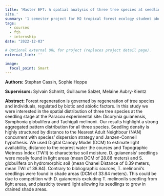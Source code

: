 ```yaml
---
title: 'Master EFT: A spatial analysis of three tree species at seedling stage, Dicorynia guianensis, Tachigali melinonii and Symphonia globulifera on parcel 16 of Paracou experimental
site.'
summary: '1 semester project for M2 tropical forest ecology student about the regeneration conditions of Dicorynia guianensis, Tachigali melinonii and Symphonia globulifera.'
tags: 
  - courses
  - fth
  - internship
date: "2022-12-03"

# Optional external URL for project (replaces project detail page).
external_link: ''

image:
  focal_point: Smart
---
```


**Authors:** Stephan Cassin, Sophie Hoppe

**Supervisors:** Sylvain Schmitt, Guillaume Salzet, Melaine Aubry-Kientz

**Abstract:** Forest regeneration is governed by regeneration of tree species and individuals, regulated by biotic and abiotic factors.
In this study we were interested in the spatial distribution of three tree species at the seedling stage at the Paracou
experimental site: Dicorynia guianensis, Symphonia globulifera and Tachigali melinonii. Our results highlight a strong
aggregated pattern distribution for all three species. Seedling density is highly structured by distance to the Nearest
Adult Neighbour (NAN) concurrent with species’ dispersion strategy and Janzen-Connell hypothesis. We used Digital
Canopy Model (DCM) to estimate light availability, distance to the nearest water the courses and Topographic Wetness
Index (TW!I) to characterise soil moisture. D. guianensis’ seedlings were mosily found in light areas (mean DCM of 28.88
meters) and S. globulifera on hydromorphic soil (mean Chanel Distance of 0.39 meters, mean TWI of 38.84). Contrary to
bibliographic sources, T. melinonii's seedlings were found in shade areas (DCM of 33.64 meters). This could be due to
competition with D. guianensis excluding T. melinoniïs seedling from light areas, and plasticity toward light allowing its
seedlings to grow in drained shade areas.
